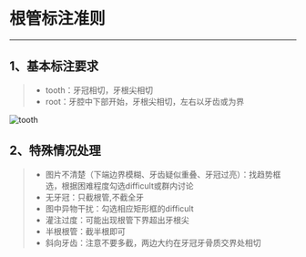 # 根管标注准则

------

## 1、基本标注要求
> * tooth：牙冠相切，牙根尖相切
> * root：牙腔中下部开始，牙根尖相切，左右以牙齿或为界

![tooth](https://image.baidu.com/search/down?tn=download&word=download&ie=utf8&fr=detail&url=https%3A%2F%2Ftimgsa.baidu.com%2Ftimg%3Fimage%26quality%3D80%26size%3Db10000_10000%26sec%3D1557130686%26di%3De3eefc303b1363b2644146272fa56202%26src%3Dhttp%3A%2F%2Fwenwen.soso.com%2Fp%2F20100615%2F20100615184103-1421888182.jpg&thumburl=https%3A%2F%2Fss1.bdstatic.com%2F70cFvXSh_Q1YnxGkpoWK1HF6hhy%2Fit%2Fu%3D1937605200%2C4079516582%26fm%3D27%26gp%3D0.jpg)


## 2、特殊情况处理
> * 图片不清楚（下端边界模糊、牙齿疑似重叠、牙冠过亮）：找趋势框选，根据困难程度勾选difficult或群内讨论
> * 无牙冠：只截根管,不截全牙
> * 图中异物干扰：勾选相应矩形框的difficult
> * 灌注过度：可能出现根管下界超出牙根尖
> * 半根根管：截半根即可
> * 斜向牙齿：注意不要多截，两边大约在牙冠牙骨质交界处相切


